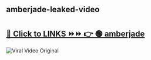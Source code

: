 
 ## amberjade-leaked-video 

# <h2><a href="https://clipsfans.com/amberjade&ref=git">🔗 Click to LINKS ⏩⏩ 👉 🟢 amberjade </a></h2>

<a href="https://clipsfans.com/amberjade&ref=git" rel="nofollow" data-target="animated-image.originalLink"><img src="https://i.ibb.co.com/xMMVF88/686577567.gif" alt="Viral Video Original" style="max-width: 100%; display: inline-block;" data-target="animated-image.originalImage"></a>
